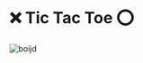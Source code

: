 # ❌ Tic Tac Toe ⭕

![boijd](https://user-images.githubusercontent.com/98907729/226089404-f0cffde8-a79f-45e3-a81b-b9a6e34a990a.gif)
